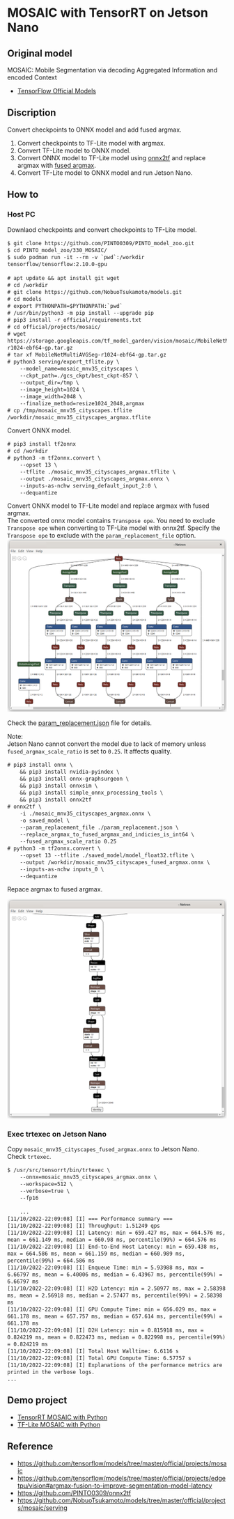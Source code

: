 # MOSAIC with TensorRT on Jetson Nano

## Original model

MOSAIC: Mobile Segmentation via decoding Aggregated Information and encoded Context
- [TensorFlow Official Models](https://github.com/tensorflow/models/tree/master/official/projects/mosaic)


## Discription
Convert checkpoints to ONNX model and add fused argmax.

1. Convert checkpoints to TF-Lite model with argmax.
2. Convert TF-Lite model to ONNX model.
3. Convert ONNX model to TF-Lite model using [onnx2tf](https://github.com/PINTO0309/onnx2tf) and replace argmax with [fused argmax](https://github.com/tensorflow/models/tree/master/official/projects/edgetpu/vision#argmax-fusion-to-improve-segmentation-model-latency).
4. Convert TF-Lite model to ONNX model and run Jetson Nano.

## How to


### Host PC
Downlaod checkpoints and convert checkpoints to TF-Lite model.
```
$ git clone https://github.com/PINTO0309/PINTO_model_zoo.git
$ cd PINTO_model_zoo/330_MOSAIC/
$ sudo podman run -it --rm -v `pwd`:/workdir tensorflow/tensorflow:2.10.0-gpu

# apt update && apt install git wget
# cd /workdir
# git clone https://github.com/NobuoTsukamoto/models.git
# cd models
# export PYTHONPATH=$PYTHONPATH:`pwd`
# /usr/bin/python3 -m pip install --upgrade pip
# pip3 install -r official/requirements.txt
# cd official/projects/mosaic/
# wget https://storage.googleapis.com/tf_model_garden/vision/mosaic/MobileNetMultiAVGSeg-r1024-ebf64-gp.tar.gz
# tar xf MobileNetMultiAVGSeg-r1024-ebf64-gp.tar.gz
# python3 serving/export_tflite.py \
    --model_name=mosaic_mnv35_cityscapes \
    --ckpt_path=./gcs_ckpt/best_ckpt-857 \
    --output_dir=/tmp \
    --image_height=1024 \
    --image_width=2048 \
    --finalize_method=resize1024_2048,argmax
# cp /tmp/mosaic_mnv35_cityscapes.tflite /workdir/mosaic_mnv35_cityscapes_argmax.tflite
```

Convert ONNX model.
```
# pip3 install tf2onnx
# cd /workdir
# python3 -m tf2onnx.convert \
    --opset 13 \
    --tflite ./mosaic_mnv35_cityscapes_argmax.tflite \
    --output ./mosaic_mnv35_cityscapes_argmax.onnx \
    --inputs-as-nchw serving_default_input_2:0 \
    --dequantize
```

Convert ONNX model to TF-Lite model and replace argmax with fused argmax.  
The converted onnx model contains `Transpose ope`. You need to exclude `Transpose ope` when converting to TF-Lite model with onnx2tf. Specify the `Transpose ope` to exclude with the `param_replacement_file` option.  
![](image/01.png)

Check the [param_replacement.json](param_replacement.json) file for details.


Note:  
Jetson Nano cannot convert the model due to lack of memory unless `fused_argmax_scale_ratio` is set to `0.25`. It affects quality.
```
# pip3 install onnx \
    && pip3 install nvidia-pyindex \
    && pip3 install onnx-graphsurgeon \
    && pip3 install onnxsim \
    && pip3 install simple_onnx_processing_tools \
    && pip3 install onnx2tf
# onnx2tf \
    -i ./mosaic_mnv35_cityscapes_argmax.onnx \
    -o saved_model \
    --param_replacement_file ./param_replacement.json \
    --replace_argmax_to_fused_argmax_and_indicies_is_int64 \
    --fused_argmax_scale_ratio 0.25
# python3 -m tf2onnx.convert \
    --opset 13 --tflite ./saved_model/model_float32.tflite \
    --output /workdir/mosaic_mnv35_cityscapes_fused_argmax.onnx \
    --inputs-as-nchw inputs_0 \
    --dequantize
``` 

Repace argmax to fused argmax. 

![](image/02.png)

### Exec trtexec on Jetson Nano

Copy `mosaic_mnv35_cityscapes_fused_argmax.onnx` to Jetson Nano.  
Check `trtexec`.
```
$ /usr/src/tensorrt/bin/trtexec \
    --onnx=mosaic_mnv35_cityscapes_argmax.onnx \
    --workspace=512 \
    --verbose=true \
    --fp16

    ...
[11/10/2022-22:09:08] [I] === Performance summary ===
[11/10/2022-22:09:08] [I] Throughput: 1.51249 qps
[11/10/2022-22:09:08] [I] Latency: min = 659.427 ms, max = 664.576 ms, mean = 661.149 ms, median = 660.98 ms, percentile(99%) = 664.576 ms
[11/10/2022-22:09:08] [I] End-to-End Host Latency: min = 659.438 ms, max = 664.586 ms, mean = 661.159 ms, median = 660.989 ms, percentile(99%) = 664.586 ms
[11/10/2022-22:09:08] [I] Enqueue Time: min = 5.93988 ms, max = 6.66797 ms, mean = 6.40006 ms, median = 6.43967 ms, percentile(99%) = 6.66797 ms
[11/10/2022-22:09:08] [I] H2D Latency: min = 2.50977 ms, max = 2.58398 ms, mean = 2.56918 ms, median = 2.57477 ms, percentile(99%) = 2.58398 ms
[11/10/2022-22:09:08] [I] GPU Compute Time: min = 656.029 ms, max = 661.178 ms, mean = 657.757 ms, median = 657.614 ms, percentile(99%) = 661.178 ms
[11/10/2022-22:09:08] [I] D2H Latency: min = 0.815918 ms, max = 0.824219 ms, mean = 0.822473 ms, median = 0.822998 ms, percentile(99%) = 0.824219 ms
[11/10/2022-22:09:08] [I] Total Host Walltime: 6.6116 s
[11/10/2022-22:09:08] [I] Total GPU Compute Time: 6.57757 s
[11/10/2022-22:09:08] [I] Explanations of the performance metrics are printed in the verbose logs.
...
```

## Demo project
- [TensorRT MOSAIC with Python](https://github.com/NobuoTsukamoto/tensorrt-examples/tree/main/python/mosaic)
- [TF-Lite MOSAIC with Python](https://github.com/NobuoTsukamoto/tflite-cv-example/tree/master/mosaic)

## Reference
- https://github.com/tensorflow/models/tree/master/official/projects/mosaic
- https://github.com/tensorflow/models/tree/master/official/projects/edgetpu/vision#argmax-fusion-to-improve-segmentation-model-latency
- https://github.com/PINTO0309/onnx2tf
- https://github.com/NobuoTsukamoto/models/tree/master/official/projects/mosaic/serving